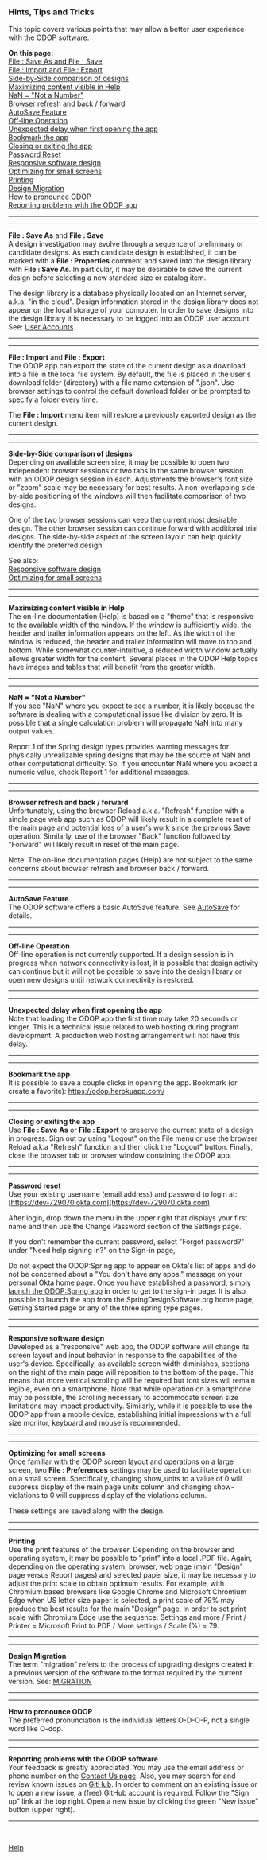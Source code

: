 ### Hints, Tips and Tricks

This topic covers various points that may allow a better user experience with the ODOP software.  

**On this page:**  
[File : Save As and File : Save](htt#fileSaveAndSaveAs)  
[File : Import and File : Export](htt#fileImportAndExport)  
[Side-by-Side comparison of designs](htt#sideBySideCompare)  
[Maximizing content visible in Help](htt#maxVis)  
[NaN = "Not a Number"](htt#nan)  
[Browser refresh and back / forward](htt#browserRefresh)  
[AutoSave Feature](htt#autoSave)  
[Off-line Operation](htt#offlineOps)  
[Unexpected delay when first opening the app](htt#delay)  
[Bookmark the app](htt#bookmark)  
[Closing or exiting the app](htt#shutdown)  
[Password Reset](htt#passwordReset)  
[Responsive software design](htt#responsiveDesign)  
[Optimizing for small screens](htt#smallScreen)  
[Printing](htt#printing)  
[Design Migration](htt#designMigration)  
[How to pronounce ODOP](htt#pronounceODOP)  
[Reporting problems with the ODOP app](htt#reportProblems)  

___

<a id="fileSaveAndSaveAs"></a>  
___

**File : Save As** and **File : Save**  
A design investigation may evolve through a sequence of preliminary or candidate designs.
As each candidate design is established, it can be marked with a **File : Properties** comment
and saved into the design library with **File : Save As**.
In particular, it may be desirable to save the current design before selecting a 
new standard size or catalog item.

The design library is a database physically located on an Internet server,
a.k.a. "in the cloud". 
Design information stored in the design library does not appear on the local storage of your computer. 
In order to save designs into the design library it is necessary to be logged into an ODOP user account. 
See: [User Accounts](../About/userAccounts).

___

<a id="fileImportAndExport"></a>  
___

**File : Import** and **File : Export**  
The ODOP app can export the state of the current design as a download into a file in the local file system.
By default, the file is placed in the user's download folder (directory)
with a file name extension of ".json". 
Use browser settings to control the default download folder or 
be prompted to specify a folder every time.   

The **File : Import** menu item will restore a previously exported design as the current design. 

___

<a id="sideBySideCompare"></a>  
___

**Side-by-Side comparison of designs**   
Depending on available screen size, 
it may be possible to open two independent browser sessions or 
two tabs in the same browser session with an ODOP design session in each.
Adjustments the browser's font size or "zoom" scale may be necessary for best results.
A non-overlapping side-by-side positioning of the windows will then 
facilitate comparison of two designs.   

One of the two browser sessions can keep the current most desirable design.
The other browser session can continue forward with additional trial designs.
The side-by-side aspect of the screen layout can help quickly identify the preferred design.

See also:   
[Responsive software design](htt#responsiveDesign)  
[Optimizing for small screens](htt#smallScreen)  

___

<a id="maxVis"></a>  
___

**Maximizing content visible in Help**   
The on-line documentation (Help) is based on a "theme" that is responsive to the available
width of the window.
If the window is sufficiently wide, the header and trailer information appears on the left.
As the width of the window is reduced, the header and trailer information will move to top and bottom.
While somewhat counter-intuitive, a reduced width window actually allows greater width for the content. 
Several places in the ODOP Help topics have images and tables that will benefit from the greater
width.

___

<a id="nan"></a>  
___

**NaN = "Not a Number"**   
If you see "NaN" where you expect to see a number, 
it is likely because the software is dealing with a computational issue
like division by zero.
It is possible that a single calculation problem will propagate NaN into many output values.   

Report 1 of the Spring design types provides warning messages for physically unrealizable
spring designs that may be the source of NaN and other computational difficulty.
So, if you encounter NaN where you expect a numeric value, check Report 1 for additional messages.

___

<a id="browserRefresh"></a>  
___

**Browser refresh and back / forward**   
Unfortunately, using the browser Reload a.k.a. "Refresh" function with a single page 
web app such as ODOP will likely result in a complete reset of the main page and 
potential loss of a user's work since the previous Save operation. 
Similarly, use of the browser "Back" function followed by "Forward" will likely result in 
reset of the main page.   

Note: 
The on-line documentation pages (Help) are not subject to the same concerns about browser refresh 
and browser back / forward.   

___

<a id="autoSave"></a>  
___

**AutoSave Feature**   
The ODOP software offers a basic AutoSave feature.
See [AutoSave](autoSave) for details.   

___

<a id="offlineOps"></a>  
___

**Off-line Operation**   
Off-line operation is not currently supported. 
If a design session is in progress when network connectivity is lost, 
it is possible that design activity can continue but it will not be possible to
save into the design library or open new designs until network connectivity is restored.   

___

<a id="delay"></a>  
___

**Unexpected delay when first opening the app**   
Note that loading the ODOP app the first time may take 20 seconds or longer. 
This is a technical issue related to web hosting during program development. 
A production web hosting arrangement will not have this delay.

___

<a id="bookmark"></a>  
___

**Bookmark the app**   
It is possible to save a couple clicks in opening the app.
Bookmark (or create a favorite): https://odop.herokuapp.com/
___

<a id="shutdown"></a>  
___

**Closing or exiting the app**   
Use  **File : Save As** or **File : Export** to 
preserve the current state of a design in progress. 
Sign out by using "Logout" on the File menu or 
use the browser Reload a.k.a "Refresh" function and then click the "Logout" button.
Finally, close the browser tab or browser window containing the ODOP app.

___

<a id="passwordReset"></a>  
___

**Password reset**   
Use your existing username (email address) and password to login at:   
[https://dev-729070.okta.com](https://dev-729070.okta.com)   

After login, drop down the menu in the upper right that displays your first name
and then use the Change Password section of the Settings page.  

If you don't remember the current password,
select "Forgot password?" under "Need help signing in?" 
on the Sign-in page,

Do not expect the ODOP:Spring app to appear on Okta's list of apps and 
do not be concerned about a "You don't have any apps." message on your personal Okta home page. 
Once you have established a password, 
simply [launch the ODOP:Spring app](../Help/launchODOP) 
in order to get to the sign-in page.
It is also possible to launch the app from the SpringDesignSoftware.org home page, 
Getting Started page or any of the three spring type pages.   

___

<a id="responsiveDesign"></a>  
___

**Responsive software design**   
Developed as a "responsive" web app, the ODOP software will change its screen layout and 
input behavior in response to the capabilities of the user's device. 
Specifically, as available screen width diminishes,
sections on the right of the main page will reposition to the bottom of the page.
This means that more vertical scrolling will be required but font sizes will remain legible,
even on a smartphone.
Note that while operation on a smartphone may be possible, 
the scrolling necessary to accommodate screen size limitations may impact productivity.
Similarly, while it is possible to use the ODOP app from a mobile device, 
establishing initial impressions with a full size monitor, keyboard and mouse is recommended.   

___

<a id="smallScreen"></a>  
___

**Optimizing for small screens**   
Once familiar with the ODOP screen layout and operations on a large screen, 
two **File : Preferences** settings may be used to facilitate operation on a small screen.
Specifically, 
changing show_units to a value of 0 will suppress display of the main page units column
and changing show-violations to 0 will suppress display of the violations column.

These settings are saved along with the design. 

___

<a id="printing"></a>  
___

**Printing**   
Use the print features of the browser.
Depending on the browser and operating system, it may be possible to
"print" into a local .PDF file.
Again, depending on the operating system, browser, web page (main "Design" page versus Report pages) 
and selected paper size,
it may be necessary to adjust the print scale to obtain optimum results.
For example, with Chromium based browsers like Google Chrome and Microsoft Chromium Edge
when US letter size paper is selected, 
a print scale of 79% may produce the best results for the main "Design" page.
In order to set print scale with Chromium Edge use the sequence:
Settings and more / Print / Printer = Microsoft Print to PDF / More settings / Scale (%) = 79.   

___

<a id="designMigration"></a>  
___

**Design Migration**   
The term "migration" refers to the process of upgrading designs created in a previous version of the software to the format required by the current version. 
See: [MIGRATION](terminology#migration)    

___

<a id="pronounceODOP"></a>  
___

**How to pronounce ODOP**   
The preferred pronunciation is the individual letters O-D-O-P, 
not a single word like O-dop.

___

<a id="reportProblems"></a>  
___

**Reporting problems with the ODOP software**   
Your feedback is greatly appreciated.
You may use the email address or phone number on the [Contact Us page](../About/ContactUs).
Also, you may search for and review known issues on 
[GitHub](https://github.com/thegrumpys/odop/issues).
In order to comment on an existing issue or to open a new issue, a (free) GitHub account is required.
Follow the "Sign up" link at the top right.
Open a new issue by clicking the green "New issue" button (upper right).

___

&nbsp;
 
[Help](./)
